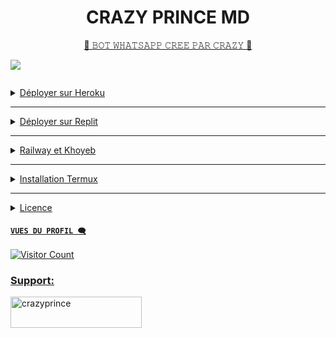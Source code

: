 <h1 align="center"> CRAZY PRINCE MD </h1>
<p align="center"> 
<u>👑 𝙱𝙾𝚃 𝚆𝙷𝙰𝚃𝚂𝙰𝙿𝙿 𝙲𝚁𝙴𝙴 𝙿𝙰𝚁 𝙲𝚁𝙰𝚉𝚈 👑</u>
</p>
<picture>
  <source
    srcset="https://github-readme-stats.vercel.app/api?username=CrazyPrince&show_icons=true&theme=dark"
    media="(prefers-color-scheme: dark)"
  />
  <source
    srcset="https://github-readme-stats.vercel.app/api?username=Crazyprince&show_icons=true"
    media="(prefers-color-scheme: light), (prefers-color-scheme: no-preference)"
  />
  <img src="https://github-readme-stats.vercel.app/api?username=CrazyPrince&show_icons=true" />
</picture>
<p align="center">
  <a href="#"><img src="http://readme-typing-svg.herokuapp.com?color=blue&center=true&vCenter=true&multiline=false&lines=CRAZY+PRINCE+WHATSAPP+BOT" alt="">
</p>

<details>
<summary>Déployer sur Heroku</summary>
</details>

---
<details>
<summary>Déployer sur Replit</summary>
</details>

---
<details>
<summary>Railway et Khoyeb</summary>
</details>

---
<details>
<summary>Installation Termux</summary>
</details>
    
---
<details>
<summary>Licence</summary>
</details>

#### ```VUES DU PROFIL 🗨️```
![Visitor Count](https://profile-counter.glitch.me/serizawa-md/count.svg)

<h3 align="left">Support:</h3>
<p><a href="https://www.buymeacoffee.com/crazyprince"> <img align="left" src="https://cdn.buymeacoffee.com/buttons/v2/default-yellow.png" height="50" width="210" alt="crazyprince" /></a></p><br><br>
